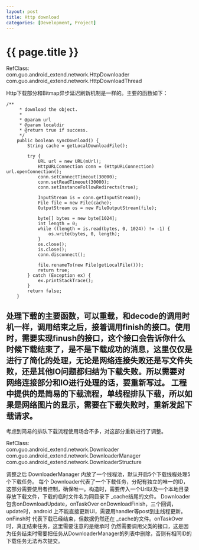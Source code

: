 ```yaml
---
layout: post
title: Http download
categories: [Development, Project]
---
```


{{ page.title }}
================
RefClass:</br>
com.guo.android_extend.network.HttpDownloader
com.guo.android_extend.network.HttpDownloadThread

Http下载部分和Bitmap异步延迟刷新机制是一样的。主要的函数如下：

    /**
    	 * download the object.
    	 * 
    	 * @param url
    	 * @param localdir
    	 * @return true if success.
    	 */
    	public boolean syncDownload() {
    		String cache = getLocalDownloadFile();
    
    		try {
    			URL url = new URL(mUrl);
    			HttpURLConnection conn = (HttpURLConnection) url.openConnection();
    			conn.setConnectTimeout(30000);
    			conn.setReadTimeout(30000);
    			conn.setInstanceFollowRedirects(true);
    
    			InputStream is = conn.getInputStream();
    			File file = new File(cache);
    			OutputStream os = new FileOutputStream(file);
    
    			byte[] bytes = new byte[1024];
    			int length = 0;
    			while ((length = is.read(bytes, 0, 1024)) != -1) {
    				os.write(bytes, 0, length);
    			}
    			os.close();
    			is.close();
    			conn.disconnect();
    
    			file.renameTo(new File(getLocalFile()));
    			return true;
    		} catch (Exception ex) {
    			ex.printStackTrace();
    		}
    		return false;
    	}
处理下载的主要函数，可以重载，和decode的调用时机一样，调用结束之后，接着调用finish的接口。使用时，需要实现finush的接口，这个接口会告诉你什么时候下载结束了，是不是下载成功的消息，这里仅仅是进行了简化的处理，无论是网络连接失败还是写文件失败，还是其他IO问题都归结为下载失败。所以需要对网络连接部分和IO进行处理的话，要重新写过。
工程中提供的是简易的下载流程，单线程排队下载，所以如果是网络图片的显示，需要在下载失败时，重新发起下载请求。
----------------------
考虑到简易的排队下载流程使用场合不多，对这部分重新进行了调整。

RefClass:</br>
com.guo.android_extend.network.Downloader
com.guo.android_extend.network.DownloaderManager
com.guo.android_extend.network.DownloaderStructure

调整之后 DownloaderManager 内放了一个线程池，默认开启5个下载线程处理5个下载任务。 每个 Downloader代表了一个下载任务，分配有独立的唯一的ID，这部分需要使用者控制，确保唯一。构造时，需要传入一个Url以及一个本地目录存放下载文件，下载的临时文件名为同目录下 _cache结尾的文件。 Downloader 包含onDownloadUpdate，onTaskOver onDownloadFinish，三个回调，update时，android 上不能直接更新UI，需要用handler等post到主线程更新。onFinsh时 代表下载已经结束，但数据仍然还在 _cache的文件。onTaskOver时，真正结束任务，这里需要注意的是继承时 仍然需要调用父类的接口，这是因为任务结束时需要把任务从DownloaderManager的列表中删除，否则有相同ID的下载任务无法再次提交。
